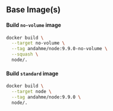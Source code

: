 ## Base Image(s)

#### Build `no-volume` image
```bash
docker build \
  --target no-volume \
  --tag andahme/node:9.9.0-no-volume \
  --squash \
  node/.
```

#### Build `standard` image
```bash
docker build \
  --target node \
  --tag andahme/node:9.9.0 \
  node/.
```

